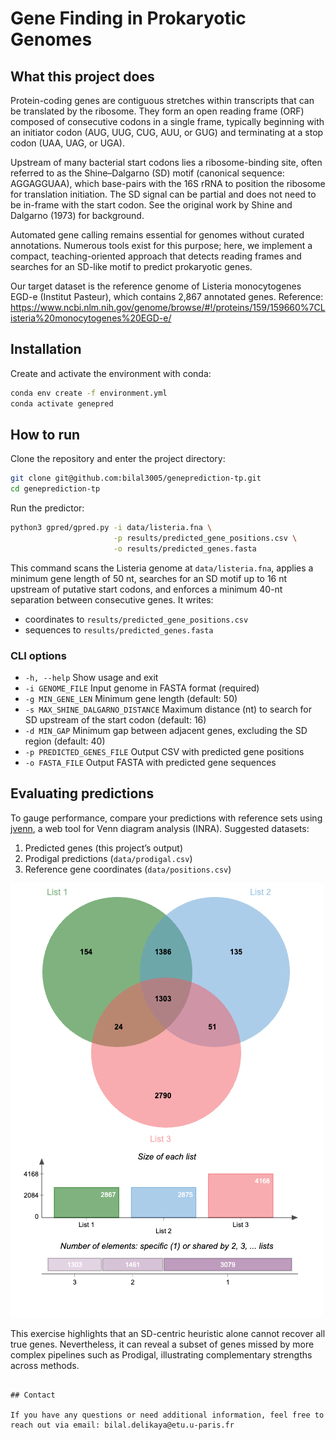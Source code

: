 # Gene Finding in Prokaryotic Genomes

## What this project does

Protein-coding genes are contiguous stretches within transcripts that can be translated by the ribosome. They form an open reading frame (ORF) composed of consecutive codons in a single frame, typically beginning with an initiator codon (AUG, UUG, CUG, AUU, or GUG) and terminating at a stop codon (UAA, UAG, or UGA).

Upstream of many bacterial start codons lies a ribosome-binding site, often referred to as the Shine–Dalgarno (SD) motif (canonical sequence: AGGAGGUAA), which base-pairs with the 16S rRNA to position the ribosome for translation initiation. The SD signal can be partial and does not need to be in-frame with the start codon. See the original work by Shine and Dalgarno (1973) for background.

Automated gene calling remains essential for genomes without curated annotations. Numerous tools exist for this purpose; here, we implement a compact, teaching-oriented approach that detects reading frames and searches for an SD-like motif to predict prokaryotic genes.

Our target dataset is the reference genome of Listeria monocytogenes EGD-e (Institut Pasteur), which contains 2,867 annotated genes. Reference: https://www.ncbi.nlm.nih.gov/genome/browse/#!/proteins/159/159660%7CListeria%20monocytogenes%20EGD-e/

## Installation

Create and activate the environment with conda:

```bash
conda env create -f environment.yml
conda activate genepred
```

## How to run

Clone the repository and enter the project directory:

```bash
git clone git@github.com:bilal3005/geneprediction-tp.git
cd geneprediction-tp
```

Run the predictor:

```bash
python3 gpred/gpred.py -i data/listeria.fna \
                       -p results/predicted_gene_positions.csv \
                       -o results/predicted_genes.fasta
```

This command scans the Listeria genome at `data/listeria.fna`, applies a minimum gene length of 50 nt, searches for an SD motif up to 16 nt upstream of putative start codons, and enforces a minimum 40-nt separation between consecutive genes. It writes:
- coordinates to `results/predicted_gene_positions.csv`
- sequences to `results/predicted_genes.fasta`

### CLI options

- `-h, --help`                       Show usage and exit
- `-i GENOME_FILE`                   Input genome in FASTA format (required)
- `-g MIN_GENE_LEN`                  Minimum gene length (default: 50)
- `-s MAX_SHINE_DALGARNO_DISTANCE`  Maximum distance (nt) to search for SD upstream of the start codon (default: 16)
- `-d MIN_GAP`                       Minimum gap between adjacent genes, excluding the SD region (default: 40)
- `-p PREDICTED_GENES_FILE`          Output CSV with predicted gene positions
- `-o FASTA_FILE`                    Output FASTA with predicted gene sequences

## Evaluating predictions

To gauge performance, compare your predictions with reference sets using [jvenn](https://jvenn.toulouse.inra.fr/app/example.html), a web tool for Venn diagram analysis (INRA). Suggested datasets:

1. Predicted genes (this project’s output)
2. Prodigal predictions (`data/prodigal.csv`)
3. Reference gene coordinates (`data/positions.csv`)

![Venn comparison](images/jVenn_chart.png)

This exercise highlights that an SD-centric heuristic alone cannot recover all true genes. Nevertheless, it can reveal a subset of genes missed by more complex pipelines such as Prodigal, illustrating complementary strengths across methods.

```

## Contact

If you have any questions or need additional information, feel free to reach out via email: bilal.delikaya@etu.u-paris.fr
